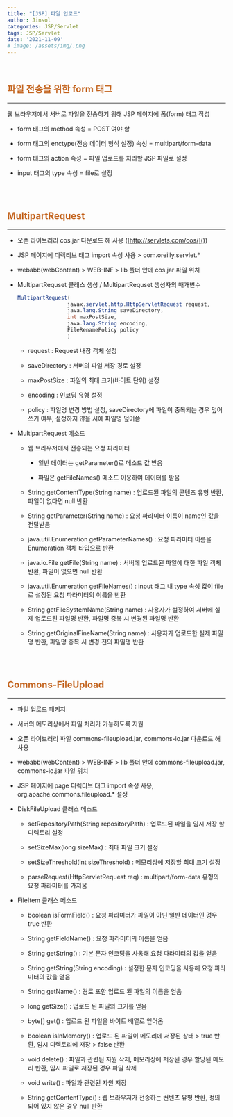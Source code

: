 ```yaml
---
title: "[JSP] 파일 업로드"
author: Jinsol
categories: JSP/Servlet
tags: JSP/Servlet
date: '2021-11-09'
# image: /assets/img/.png
---
```


<br>

## <span style="color:#C56824">파일 전송을 위한 form 태그</span>
<hr>

웹 브라우저에서 서버로 파일을 전송하기 위해 JSP 페이지에 폼(form) 태그 작성

- form 태그의 method 속성 = POST 여야 함

- form 태그의 enctype(전송 데이터 형식 설정) 속성 = multipart/form-data

- form 태그의 action 속성 = 파일 업로드를 처리할 JSP 파일로 설정

- input 태그의 type 속성 = file로 설정


<br>
<br>

## <span style="color:#C56824">MultipartRequest</span>
<hr>

- 오픈 라이브러리 cos.jar 다운로드 해 사용 ([http://servlets.com/cos/]())

- JSP 페이지에 디렉티브 태그 import 속성 사용 > com.oreilly.servlet.*

- webabb(webContent) > WEB-INF > lib 폴더 안에 cos.jar 파일 위치

- MultipartRequset 클래스 생성 / MultipartRequset 생성자의 매개변수

    ```java
    MultipartRequest(
                    javax.servlet.http.HttpServletRequest request,
                    java.lang.String saveDirectory,
                    int maxPostSize,
                    java.lang.String encoding,
                    FileRenamePolicy policy
                    )
    ```

    - request : Request 내장 객체 설정

    - saveDirectory : 서버의 파일 저장 경로 설정

    - maxPostSize : 파일의 최대 크기(바이트 단위) 설정

    - encoding : 인코딩 유형 설정

    - policy : 파일명 변경 방법 설정, saveDirectory에 파일이 중복되는 경우 덮어쓰기 여부, 설정하지 않을 시에 파일명 덮어씀

- MultipartRequest 메소드

    - 웹 브라우저에서 전송되는 요청 파라미터

        - 일반 데이터는 getParameter()로 메소드 값 받음

        - 파일은 getFileNames() 메소드 이용하여 데이터를 받음

    - String getContentType(String name) : 업로드된 파일의 콘텐츠 유형 반환, 파일이 없다면 null 반환

    - String getParameter(String name) : 요청 파라미터 이름이 name인 값을 전달받음

    - java.util.Enumeration getParameterNames() : 요청 파라미터 이름을 Enumeration 객체 타입으로 반환

    - java.io.File getFile(String name) : 서버에 업로드된 파일에 대한 파일 객체 반환, 파일이 없으면 null 반환

    - java.util.Enumeration getFileNames() : input 태그 내 type 속성 값이 file로 설정된 요청 파라미터의 이름을 반환

    - String getFileSystemName(String name) : 사용자가 설정하여 서버에 실제 업로드된 파일명 반환, 파일명 중복 시 변경된 파일명 반환

    - String getOriginalFineName(String name) : 사용자가 업로드한 실제 파일명 반환, 파일명 중복 시 변경 전의 파일명 반환


<br>
<br>

## <span style="color:#C56824">Commons-FileUpload</span>
<hr>

- 파일 업로드 패키지

- 서버의 메모리상에서 파일 처리가 가능하도록 지원

- 오픈 라이브러리 파일 commons-fileupload.jar, commons-io.jar 다운로드 해 사용

- webabb(webContent) > WEB-INF > lib 폴더 안에 commons-fileupload.jar, commons-io.jar 파일 위치

- JSP 페이지에 page 디렉티브 태그 import 속성 사용, org.apache.commons.fileupload.* 설정

- DiskFileUpload 클래스 메소드

    - setRepositoryPath(String repositoryPath) : 업로드된 파일을 임시 저장 할 디렉토리 설정

    - setSizeMax(long sizeMax) : 최대 파일 크기 설정

    - setSizeThreshold(int sizeThreshold) : 메모리상에 저장할 최대 크기 설정

    - parseRequest(HttpServletRequest req) : multipart/form-data 유형의 요청 파라미터를 가져옴

- FileItem 클래스 메소드

    - boolean isFormField() : 요청 파라미터가 파일이 아닌 일반 데이터인 경우 true 반환

    - String getFieldName() : 요청 파라미터의 이름을 얻음

    - String getString() : 기본 문자 인코딩을 사옹해 요청 파라미터의 값을 얻음

    - String getString(String encoding) : 설정한 문자 인코딩을 사용해 요청 파라미터의 값을 얻음

    - String getName() : 경로 포함 업로드 된 파일의 이름을 얻음

    - long getSize() : 업로드 된 파일의 크기를 얻음

    - byte[] get() : 업로드 된 파일을 바이트 배열로 얻어옴

    - boolean isInMemory() : 업로드 된 파일이 메모리에 저장된 상태 > true 반환, 임시 디렉토리에 저장 > false 반환

    - void delete() : 파일과 관련된 자원 삭제, 메모리상에 저장된 경우 할당된 메모리 반환, 임시 파일로 저장된 경우 파일 삭제

    - void write() : 파일과 관련된 자원 저장

    - String getContentType() : 웹 브라우저가 전송하는 컨텐츠 유형 반환, 정의되어 있지 않은 경우 null 반환
